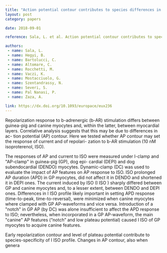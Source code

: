 ```yaml
---
title: "Action potential contour contributes to species differences in repolarization response to b-adrenergic stimulation"
layout: post
category: papers

date: 2018-09-01

reference: Sala, L. et al. Action potential contour contributes to species differences in repolarization response to β-adrenergic stimulation. EP Europace 20, 1543–1552 (2018).

authors:
 - name: Sala, L.
 - name: Hegyi, B.
 - name: Bartolucci, C.
 - name: Altomare, C.
 - name: Rocchetti, M.
 - name: Vaczi, K.
 - name: Mostacciuolo, G.
 - name: Szentandrassy, N.
 - name: Severi, S.
 - name: Pal Nanasi, P.
 - name: Zaza, A.

link: https://dx.doi.org/10.1093/europace/eux236
---
```


Repolarization response to b-adrenergic (b-AR) stimulation differs between
guinea-pig and canine myocytes and, within the latter, between myocardial
layers. Correlative analysis suggests that this may be due to differences in
ac- tion potential (AP) contour. Here we tested whether AP contour may set the
response of current and of repolari- zation to b-AR stimulation (10 nM
isoproterenol, ISO).

The responses of AP and current to ISO were measured under I-clamp and
"AP-clamp" in guinea-pig (GP), dog epi- cardial (DEPI) and dog subendocardial
(DENDO) myocytes. Dynamic-clamp (DC) was used to evaluate the impact of AP
features on AP response to ISO. ISO prolonged AP duration (APD) in GP myocytes,
did not affect it in DENDO and shortened it in DEPI ones. The current induced
by ISO (I ISO ) sharply differed between GP and canine myocytes and, to a
lesser extent, between DENDO and DEPI ones. Differences in I ISO profile likely
important in setting APD response (time-to-peak, time-to-reversal), were
minimized when canine myocytes where clamped with GP AP-waveforms and vice
versa. Introduction of a "notch" in GP AP (by DC) was alone insufficient to
affect the APD response to ISO; nevertheless, when incorporated in a GP
AP-waveform, the main "canine" AP features (“notch” and low plateau potential)
caused I ISO of GP myocytes to acquire canine features.

Early repolarization contour and level of plateau potential contribute to
species-specificity of I ISO profile. Changes in AP contour, also when genera
